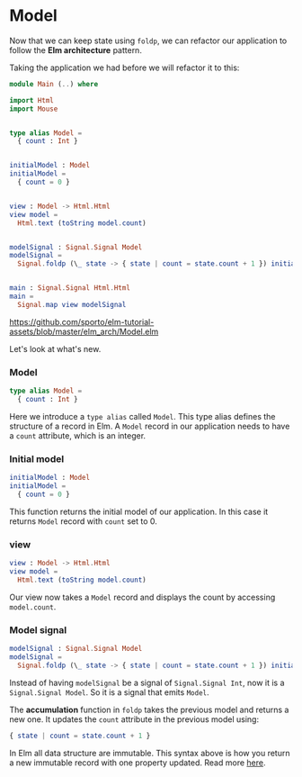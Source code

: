 # Model

Now that we can keep state using `foldp`, we can refactor our application to follow the __Elm architecture__ pattern.

Taking the application we had before we will refactor it to this:

```elm
module Main (..) where

import Html
import Mouse


type alias Model =
  { count : Int }


initialModel : Model
initialModel =
  { count = 0 }


view : Model -> Html.Html
view model =
  Html.text (toString model.count)


modelSignal : Signal.Signal Model
modelSignal =
  Signal.foldp (\_ state -> { state | count = state.count + 1 }) initialModel Mouse.clicks


main : Signal.Signal Html.Html
main =
  Signal.map view modelSignal
```

<https://github.com/sporto/elm-tutorial-assets/blob/master/elm_arch/Model.elm>

Let's look at what's new.

### Model

```elm
type alias Model = 
  { count : Int }
```

Here we introduce a `type alias` called `Model`. This type alias defines the structure of a record in Elm. A `Model` record in our application needs to have a `count` attribute, which is an integer.

### Initial model

```elm
initialModel : Model
initialModel = 
  { count = 0 }
```

This function returns the initial model of our application. In this case it returns `Model` record with `count` set to 0.

### view

```elm
view : Model -> Html.Html
view model =
  Html.text (toString model.count)
```

Our view now takes a `Model` record and displays the count by accessing `model.count`.

### Model signal

```elm
modelSignal : Signal.Signal Model
modelSignal =
  Signal.foldp (\_ state -> { state | count = state.count + 1 }) initialModel Mouse.clicks
```

Instead of having `modelSignal` be a signal of `Signal.Signal Int`, now it is a `Signal.Signal Model`. So it is a signal that emits `Model`.

The __accumulation__ function in `foldp` takes the previous model and returns a new one. It updates the `count` attribute in the previous model using:

```elm
{ state | count = state.count + 1 }
```

In Elm all data structure are immutable. This syntax above is how you return a new immutable record with one property updated. Read more [here](http://elm-lang.org/docs/syntax#records).
